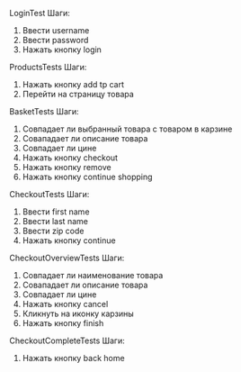 LoginTest
Шаги:
1. Ввести username
2. Ввести password
3. Нажать кнопку login

ProductsTests
Шаги:
1. Нажать кнопку add tp cart
2. Перейти на страницу товара

BasketTests
Шаги:
1. Совпадает ли выбранный товара с товаром в карзине
2. Совападает ли описание товара
3. Совпадает ли цине
4. Нажать кнопку checkout
5. Нажать кнопку remove
6. Нажать кнопку continue shopping

CheckoutTests
Шаги:
1. Ввести first name
2. Ввести last name
3. Ввести zip code
4. Нажать кнопку continue

CheckoutOverviewTests
Шаги:
1. Совпадает ли наименование товара
2. Совападает ли описание товара
3. Совпадает ли цине
4. Нажать кнопку cancel
5. Кликнуть на иконку карзины
6. Нажать кнопку finish

CheckoutCompleteTests
Шаги:
1. Нажать кнопку back home